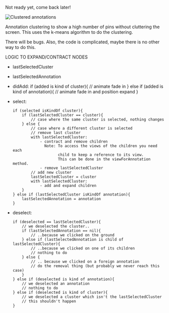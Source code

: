 Not ready yet, come back later!


![Clustered annotations](https://github.com/j4n0/mapkit-clusters/raw/master/mapkit-clusters/pages/mapkit.png)

Annotation clustering to show a high number of pins without cluttering the screen.
This uses the k-means algorithm to do the clustering.

There will be bugs. Also, the code is complicated, maybe there is no other way to do this.

LOGIC TO EXPAND/CONTRACT NODES

 - lastSelectedCluster
 - lastSelectedAnnotation
 
 - didAdd:
       if (added is kind of cluster){
           // animate fade in
       } else if (added is kind of annotation){
           // animate fade in and position expand
       }
 
 - select:
 
       if (selected isKindOf cluster){
           if (lastSelectedCluster == cluster){
               // case where the same cluster is selected, nothing changes
           } else {
               // case where a different cluster is selected
               // remove last cluster
               with lastSelectedCluster:
                   - contract and remove children 
                     Note: To access the views of the children you need each 
                           child to keep a reference to its view.
                           This can be done in the viewForAnnotation method.
                   - remove lastSelectedCluster
               // add new cluster
               lastSelectedCluster = cluster
               with lastSelectedCluster:
                   - add and expand children
           }
       } else if (lastSelectedCluster isKindOf annotation){
           lastSelectedAnnotation = annotation
       }

 - deselect:
 
       if (deselected == lastSelectedCluster){
           // we deselected the cluster..
           if (lastSelectedAnnotation == nil){
               // ..because we clicked on the ground   
           } else if (lastSelectedAnnotation is child of lastSelectedCluster){
               // ..because we clicked on one of its children
               // nothing to do
           } else {
               // .. because we clicked on a foreign annotation
               // do the removal thing (but probably we never reach this case)
           }
       } else if (deselected is kind of annotation){
           // we deselected an annotation
           // nothing to do
       } else if (deselected is kind of cluster){
           // we deselected a cluster which isn't the lastSelectedCluster
           // this shouldn't happen
       }

